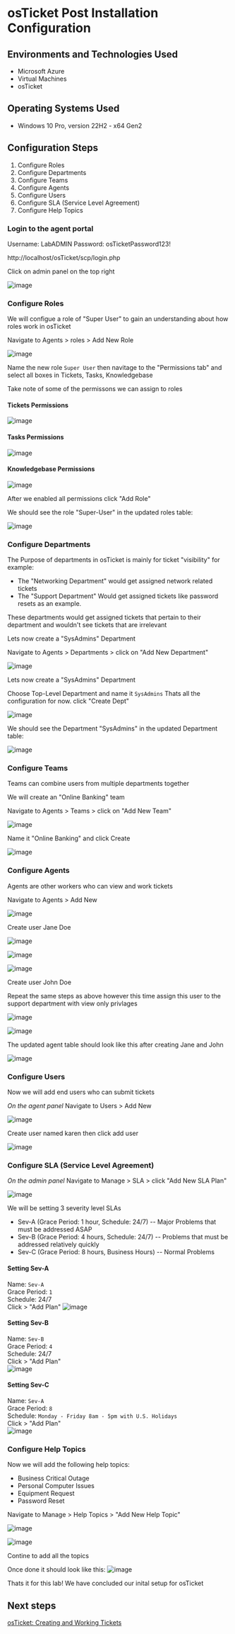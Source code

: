 # osTicket Post Installation Configuration

## Environments and Technologies Used

- Microsoft Azure
- Virtual Machines
- osTicket

## Operating Systems Used 

- Windows 10 Pro, version 22H2 - x64 Gen2

## Configuration Steps

1. Configure Roles
2. Configure Departments
3. Configure Teams
4. Configure Agents
5. Configure Users
6. Configure SLA (Service Level Agreement)
7. Configure Help Topics


### Login to the agent portal

Username: LabADMIN
Password: osTicketPassword123!

http://localhost/osTicket/scp/login.php

Click on admin panel on the top right 

![image](https://github.com/user-attachments/assets/c6355bcc-14ae-4b2c-a16d-31fcb8ced5bf)

### Configure Roles

We will configue a role of "Super User" to gain an understanding about how roles work in osTicket

Navigate to Agents > roles > Add New Role

![image](https://github.com/user-attachments/assets/6c990541-f440-4b03-a683-6f26657c5b5d)

Name the new role  `Super User` then navitage to the "Permissions tab" and select all boxes in Tickets, Tasks, Knowledgebase  

Take note of some of the permissons we can assign to roles

#### Tickets Permissions    

![image](https://github.com/user-attachments/assets/baf21f62-c83d-413a-bee9-341ccd99e944)

#### Tasks Permissions  

![image](https://github.com/user-attachments/assets/0380a834-13e5-4969-8b6e-fe0773f844a6)

#### Knowledgebase Permissions  

![image](https://github.com/user-attachments/assets/6dd4f0c6-36fe-4ba0-95ec-ba8ff2629b99)

After we enabled all permissions click "Add Role"

We should see the role "Super-User" in the updated roles table: 

![image](https://github.com/user-attachments/assets/8a67466b-b732-4ae2-8019-67e98477b0f9)


### Configure Departments

The Purpose of departments in osTicket is mainly for ticket "visibility" for example:  
- The "Networking Department" would get assigned network related tickets  
- The "Support Department" Would get assigned tickets like password resets as an example.   

These departments would get assigned tickets that pertain to their department and wouldn't see tickets that are irrelevant 

Lets now create a "SysAdmins" Department

 Navigate to Agents > Departments > click on "Add New Department"

![image](https://github.com/user-attachments/assets/90d97d32-485d-48f2-84b1-2eadf09d20aa)

Lets now create a "SysAdmins" Department

Choose Top-Level Department and name it `SysAdmins` Thats all the configuration for now. click "Create Dept"

![image](https://github.com/user-attachments/assets/64d557f8-0f87-4fb4-a29b-3431560f8e91)

We should see the Department "SysAdmins" in the updated Department table: 

![image](https://github.com/user-attachments/assets/2c877bc2-e850-44a4-87ae-52cb6f49e709)

### Configure Teams

Teams can combine users from multiple departments together 

We will create an "Online Banking" team 

Navigate to  Agents > Teams > click on "Add New Team"

![image](https://github.com/user-attachments/assets/fff5add8-9e7f-4f46-b540-cd579dc8c43b)

Name it "Online Banking" and click Create

![image](https://github.com/user-attachments/assets/a24ebe81-a44a-4f5e-8869-89d9b0ca602d)


### Configure Agents

Agents are other workers who can view and work tickets

Navigate to Agents > Add New

![image](https://github.com/user-attachments/assets/d1c5b74b-4cad-4f08-8b3d-a8c04a2e8535)

Create user Jane Doe

![image](https://github.com/user-attachments/assets/a25f1e35-a56b-4f16-b0f1-c5a7c0a7c260)

![image](https://github.com/user-attachments/assets/c1c136a5-f319-4326-bf82-949b8bbdd148)

![image](https://github.com/user-attachments/assets/7dc54910-470f-4afa-b958-01bd79009a23)


Create user John Doe

Repeat the same steps as above however this time assign this user to the support department with view only privlages 

![image](https://github.com/user-attachments/assets/4ff951ba-743e-4a9c-b901-5c82f06c93f0)

![image](https://github.com/user-attachments/assets/2bd3abbc-cfd1-44a2-a6eb-1317536299b0)


The updated agent table should look like this after creating Jane and John

![image](https://github.com/user-attachments/assets/4d28bf61-0ae2-48e0-b637-d02699645859)

### Configure Users

Now we will add end users who can submit tickets

*On the agent panel* Navigate to Users > Add New

![image](https://github.com/user-attachments/assets/0abce924-c715-4c73-a47c-6f0e56ce9e1f)

Create user named karen then click add user

![image](https://github.com/user-attachments/assets/f24c470a-5b38-49ea-bbb6-01a8bad356ad)


### Configure SLA (Service Level Agreement)

*On the admin panel* Navigate to  Manage > SLA > click "Add New SLA Plan"

![image](https://github.com/user-attachments/assets/e37e7f84-551a-439e-8dae-e5b2cff793fc)


We will be setting 3 severity level SLAs
- Sev-A (Grace Period: 1 hour, Schedule: 24/7) -- Major Problems that must be addressed ASAP
- Sev-B (Grace Period: 4 hours, Schedule: 24/7) -- Problems that must be addressed relatively quickly 
- Sev-C (Grace Period: 8 hours, Business Hours) -- Normal Problems 

#### Setting Sev-A

Name: `Sev-A`  
Grace Period: `1`  
Schedule: 24/7  
Click > "Add Plan"
![image](https://github.com/user-attachments/assets/29403359-682f-4298-bc1f-0f49b4b5a201)


#### Setting Sev-B

Name: `Sev-B`  
Grace Period: `4`  
Schedule: 24/7     
Click > "Add Plan"  
![image](https://github.com/user-attachments/assets/7877d514-912a-4624-807c-a40ce66cccd0)


#### Setting Sev-C

Name: `Sev-A`  
Grace Period: `8`  
Schedule: `Monday - Friday 8am - 5pm with U.S. Holidays`   
Click > "Add Plan"  
![image](https://github.com/user-attachments/assets/3dd72ee0-101e-403b-8cc5-b4b5e13d9da2)



### Configure Help Topics

Now we will add the following help topics:
- Business Critical Outage
- Personal Computer Issues
- Equipment Request
- Password Reset


Navigate to Manage > Help Topics > "Add New Help Topic"  

![image](https://github.com/user-attachments/assets/a606eacc-d66f-4cbc-b88b-7b1316b4f210)

![image](https://github.com/user-attachments/assets/3bdaa11f-133e-409b-87c2-9529227f2820)

Contine to add all the topics

Once done it should look like this: 
![image](https://github.com/user-attachments/assets/f78e2444-89e8-4e4c-936e-a76cdeb27772)


Thats it for this lab! We have concluded our inital setup for osTicket

## Next steps

[osTicket: Creating and Working Tickets](https://github.com/RobGaughan/osTicket-Creating-and-Working-Tickets/tree/main)





